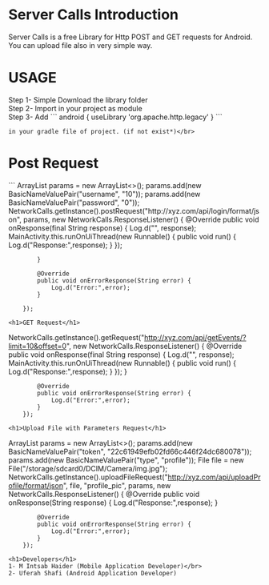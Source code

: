 # Server Calls Introduction
Server Calls is a free Library for Http POST and GET requests for Android. You can upload file also in very simple way. 

<h1>USAGE</h1>
Step 1- Simple Download the library folder </br>
Step 2- Import in your project as module </br>
Step 3- Add  ``` android {
    useLibrary 'org.apache.http.legacy' 
    } ``` 
    
    in your gradle file of project. (if not exist*)</br>
<h1>Post Request</h1>
 ```
 ArrayList<NameValuePair> params = new ArrayList<>();
        params.add(new BasicNameValuePair("username", "10"));
        params.add(new BasicNameValuePair("password", "0"));
        NetworkCalls.getInstance().postRequest("http://xyz.com/api/login/format/json", params, new NetworkCalls.ResponseListener() {
            @Override
            public void onResponse(final String response) {
                Log.d("", response);
                MainActivity.this.runOnUiThread(new Runnable() {
                    public void run() {
                        Log.d("Response:",response);
                    }
                });

            }

            @Override
            public void onErrorResponse(String error) {
                Log.d("Error:",error);
            }

        });
```
<h1>GET Request</h1>
 ```
  NetworkCalls.getInstance().getRequest("http://xyz.com/api/getEvents/?limit=10&offset=0", new NetworkCalls.ResponseListener() {
            @Override
            public void onResponse(final String response) {
                Log.d("", response);
                MainActivity.this.runOnUiThread(new Runnable() {
                    public void run() {
                        Log.d("Response:",response);
                    }
                });
            }

            @Override
            public void onErrorResponse(String error) {
                Log.d("Error:",error);
            }
        });
 ```
 <h1>Upload File with Parameters Request</h1>
 ```
  ArrayList<NameValuePair> params = new ArrayList<>();
        params.add(new BasicNameValuePair("token", "22c61949efb02fd66c446f24dc680078"));
        params.add(new BasicNameValuePair("type", "profile"));
        File file = new File("/storage/sdcard0/DCIM/Camera/img.jpg");
        NetworkCalls.getInstance().uploadFileRequest("http://xyz.com/api/uploadProfile/format/json", file, "profile_pic", params, new NetworkCalls.ResponseListener() {
            @Override
            public void onResponse(String response) {
               Log.d("Response:",response);
            }

            @Override
            public void onErrorResponse(String error) {
                Log.d("Error:",error);
            }
        });
 ```
 <h1>Developers</h1>
 1- M Intsab Haider (Mobile Application Developer)</br>
 2- Uferah Shafi (Android Application Developer)
